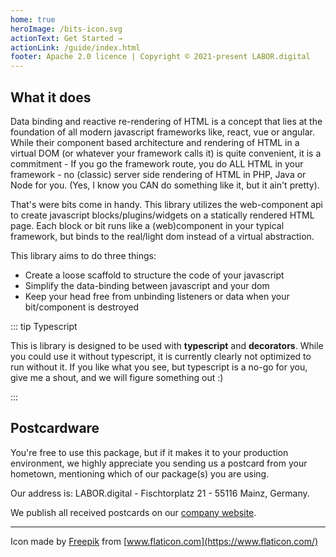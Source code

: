 ```yaml
---
home: true
heroImage: /bits-icon.svg
actionText: Get Started →
actionLink: /guide/index.html
footer: Apache 2.0 licence | Copyright © 2021-present LABOR.digital
---
```


<style type="text/css">
.home .hero img {
    max-height: 150px;
}
</style>

## What it does

Data binding and reactive re-rendering of HTML is a concept that lies at the foundation of all modern javascript frameworks like, react, vue or angular. While
their component based architecture and rendering of HTML in a virtual DOM (or whatever your framework calls it) is quite convenient, it is a commitment - If you
go the framework route, you do ALL HTML in your framework - no (classic) server side rendering of HTML in PHP, Java or Node for you. (Yes, I know you CAN do
something like it, but it ain't pretty).

That's were bits come in handy. This library utilizes the web-component api to create javascript blocks/plugins/widgets on a statically rendered HTML page. Each
block or bit runs like a (web)component in your typical framework, but binds to the real/light dom instead of a virtual abstraction.

This library aims to do three things:

* Create a loose scaffold to structure the code of your javascript
* Simplify the data-binding between javascript and your dom
* Keep your head free from unbinding listeners or data when your bit/component is destroyed

::: tip Typescript

This is library is designed to be used with **typescript** and **decorators**. While you could use it without typescript, it is currently clearly not optimized to
run without it. If you like what you see, but typescript is a no-go for you, give me a shout, and we will figure something out :)

:::

## Postcardware

You're free to use this package, but if it makes it to your production environment, we highly appreciate you sending us a postcard from your hometown,
mentioning which of our package(s) you are using.

Our address is: LABOR.digital - Fischtorplatz 21 - 55116 Mainz, Germany.

We publish all received postcards on our [company website](https://labor.digital). 

<hr>

Icon made by [Freepik](https://www.freepik.com) from [www.flaticon.com](https://www.flaticon.com/)